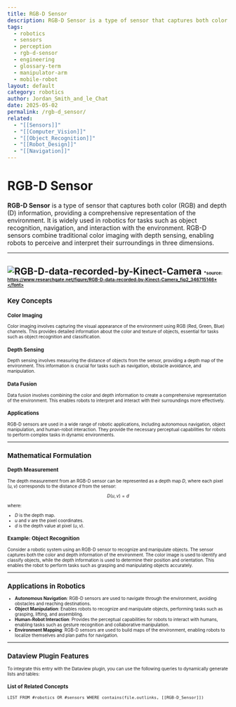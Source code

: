 ```yaml
---
title: RGB-D Sensor
description: RGB-D Sensor is a type of sensor that captures both color (RGB) and depth (D) information, providing a comprehensive representation of the environment for tasks such as object recognition, navigation, and interaction.
tags:
  - robotics
  - sensors
  - perception
  - rgb-d-sensor
  - engineering
  - glossary-term
  - manipulator-arm
  - mobile-robot
layout: default
category: robotics
author: Jordan_Smith_and_le_Chat
date: 2025-05-02
permalink: /rgb-d_sensor/
related:
  - "[[Sensors]]"
  - "[[Computer_Vision]]"
  - "[[Object_Recognition]]"
  - "[[Robot_Design]]"
  - "[[Navigation]]"
---
```


# RGB-D Sensor

**RGB-D Sensor** is a type of sensor that captures both color (RGB) and depth (D) information, providing a comprehensive representation of the environment. It is widely used in robotics for tasks such as object recognition, navigation, and interaction with the environment. RGB-D sensors combine traditional color imaging with depth sensing, enabling robots to perceive and interpret their surroundings in three dimensions.

---
![RGB-D-data-recorded-by-Kinect-Camera](https://github.com/user-attachments/assets/deab6e11-9282-4b72-a8df-9626916b1759)
<font size=1>*source: https://www.researchgate.net/figure/RGB-D-data-recorded-by-Kinect-Camera_fig2_346715146*</font>
---

## Key Concepts

### Color Imaging

Color imaging involves capturing the visual appearance of the environment using RGB (Red, Green, Blue) channels. This provides detailed information about the color and texture of objects, essential for tasks such as object recognition and classification.

### Depth Sensing

Depth sensing involves measuring the distance of objects from the sensor, providing a depth map of the environment. This information is crucial for tasks such as navigation, obstacle avoidance, and manipulation.

### Data Fusion

Data fusion involves combining the color and depth information to create a comprehensive representation of the environment. This enables robots to interpret and interact with their surroundings more effectively.

### Applications

RGB-D sensors are used in a wide range of robotic applications, including autonomous navigation, object manipulation, and human-robot interaction. They provide the necessary perceptual capabilities for robots to perform complex tasks in dynamic environments.

---

## Mathematical Formulation

### Depth Measurement

The depth measurement from an RGB-D sensor can be represented as a depth map $D$, where each pixel $(u, v)$ corresponds to the distance $d$ from the sensor:

$$
D(u, v) = d
$$

where:
- $D$ is the depth map.
- $u$ and $v$ are the pixel coordinates.
- $d$ is the depth value at pixel $(u, v)$.

### Example: Object Recognition

Consider a robotic system using an RGB-D sensor to recognize and manipulate objects. The sensor captures both the color and depth information of the environment. The color image is used to identify and classify objects, while the depth information is used to determine their position and orientation. This enables the robot to perform tasks such as grasping and manipulating objects accurately.

---

## Applications in Robotics

- **Autonomous Navigation**: RGB-D sensors are used to navigate through the environment, avoiding obstacles and reaching destinations.
- **Object Manipulation**: Enables robots to recognize and manipulate objects, performing tasks such as grasping, lifting, and assembling.
- **Human-Robot Interaction**: Provides the perceptual capabilities for robots to interact with humans, enabling tasks such as gesture recognition and collaborative manipulation.
- **Environment Mapping**: RGB-D sensors are used to build maps of the environment, enabling robots to localize themselves and plan paths for navigation.

---

## Dataview Plugin Features

To integrate this entry with the Dataview plugin, you can use the following queries to dynamically generate lists and tables:

### List of Related Concepts

```dataview
LIST FROM #robotics OR #sensors WHERE contains(file.outlinks, [[RGB-D_Sensor]])
